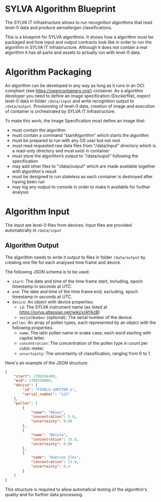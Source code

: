 # SYLVA Algorithm Blueprint

The SYLVA IT Infrastructure allows to run recognition algorithms that read level-0 data and produce aeroallergen classifications.

This is a blueprint for SYLVA algorithms. It shows how a algorithm must be packaged and how input and output contracts look like in order to run the algorithm in SYLVA IT Infrastructure. Although it does not contain a real algorithm it has all parts and assets to actually run with level-0 data.

# Algorithm Packaging

An algorithm can be developed in any way as long as it runs in an OCI compliant (see https://opencontainers.org/) container. As a algorithm developer you need to define an image specification (Dockerfile), expect level-0 data in folder `/data/input` and write recognition output to `/data/output`. Provisioning of level-0 data, creation of image and execution of container is orchestrated by SYLVA IT Infrastructure.

To make this work, the Image Specification must define an image that:

-   must contain the algorithm
-   must contain a command “startAlgorithm” which starts the algorithm
-   must be prepared to run with any OS user but not root
-   must read requested raw data files from "/data/input" directory which is a read-only directory and must exist in container
-   must store the algorithm’s output to "/data/ouput" following the specification
-   may add other files to "/data/output" which are made available together with algorithm's result
-   must be designed to run stateless as each container is destroyed after having been run
-   may log any output to console in order to make it available for further analysis

# Algorithm Input

The input are level-0 files from devices. Input files are provided automatically in `/data/input`

## Algorithm Output

The algorithm needs to write it output to files in folder `/data/output` by creating one file for each analysed time frame and device.

The following JSON schema is to be used:

-   `start`: The date and time of the time frame start, including, epoch timestamp in seconds at UTC.
-   `end`: The date and time of the time frame end, excluding, epoch timestamp in seconds at UTC.
-   `device`: An object with device properties:
    -   `id`: The SYLVA instrument name (as listed at https://sylva.atlassian.net/wiki/x/AYAzB)
    -   `serialNumber` (optional): The serial number of the device.
-   `pollen`: An array of pollen types, each represented by an object with the following properties.
    -   `name`: The latin pollen name in snake case; each word starting with capital letter.
    -   `concentration`: The concentration of the pollen type in count per cubic meter.
    -   `uncertainty`: The uncertainty of classification, ranging from 0 to 1.

Here's an example of the JSON structure:

```json
{
    "start": 1709294400,
    "end": 1709298000,
    "device": {
        "id": "FIHELS-JUPITER-1",
        "serial_number": "123"
    },
    "pollen": [
        {
            "name": "Abies",
            "concentration": 5.9,
            "uncertainty": 0.89
        },
        {
            "name": "Betula",
            "concentration": 15.9,
            "uncertainty": 0.99
        },
        {
            "name": "Quercus_Ilex",
            "concentration": 13.9,
            "uncertainty": 0.4
        }
    ]
}
```

This structure is required to allow automatical testing of the algorithm's quality and for further data processing.
